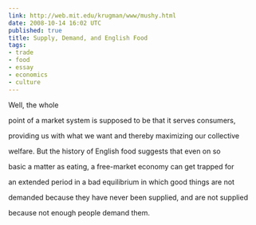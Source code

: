 ```yaml
---
link: http://web.mit.edu/krugman/www/mushy.html
date: 2008-10-14 16:02 UTC
published: true
title: Supply, Demand, and English Food
tags:
- trade
- food
- essay
- economics
- culture
---
```


Well, the whole

point of a market system is supposed to be that it serves consumers,

providing us with what we want and thereby maximizing our collective

welfare. But the history of English food suggests that even on so

basic a matter as eating, a free-market economy can get trapped for

an extended period in a bad equilibrium in which good things are not

demanded because they have never been supplied, and are not supplied

because not enough people demand them.
